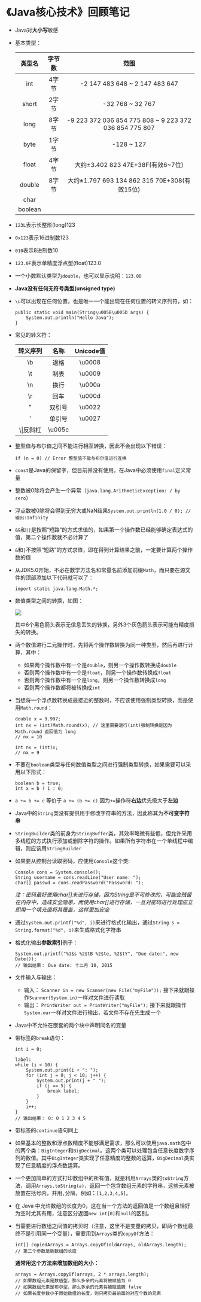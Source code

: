 # 《Java核心技术》回顾笔记

- Java对**大小写**敏感

- 基本类型：

    |类型名|字节数|范围|
    |:---:|:---:|:---:|
    |int|4字节|-2 147 483 648 ~ 2 147 483 647|
    |short|2字节|-32 768 ~ 32 767|
    |long|8字节|-9 223 372 036 854 775 808 ~ 9 223 372 036 854 775 807|
    |byte|1字节|-128 ~ 127|
    |float|4字节|大约±3.402 823 47E+38F(有效6~7位)|
    |double|8字节|大约±1.797 693 134 862 315 70E+308(有效15位)|
    |char|||
    |boolean|||

- `123L`表示长整形(long)123 

- `0x123`表示16进制数123 

- `010`表示8进制数10 

- `123.0F`表示单精度浮点型(float)123.0

- 一个小数默认类型为`double`，也可以显示说明：`123.0D`

- **Java没有任何无符号类型(unsigned type)**
    
- `\u`可以出现在任何位置，也是唯一一个能出现在任何位置的转义序列符，如：

    ```[Java]
    public static void main(String\u005B\u005D args) {
        System.out.println("Hello Java");
    }
    ```

- 常见的转义符：

    |转义序列|名称|Unicode值|
    |:---:|:---:|:---:|
    |\b|退格|\u0008|
    |\t|制表|\u0009|
    |\n|换行|\u000a|
    |\r|回车|\u000d|
    |\"|双引号|\u0022|
    |\'|单引号|\u0027|
    |\\\\|反斜杠|\u005c|

- 整型值与布尔值之间不能进行相互转换，因此不会出现以下错误：

    ```[Java]
    if (n = 0) // Error 整型值不能与布尔值进行互换
    ```

- `const`是Java的保留字，但目前并没有使用，在Java中必须使用`final`定义常量

- 整数被0除将会产生一个异常（`java.lang.ArithmeticException: / by zero`）

- 浮点数被0除将会得到无穷大或NaN结果`System.out.println(1.0 / 0); // 输出:Infinity`

- `&&`和`||`是按照“短路”的方式求值的，如果第一个操作数已经能够确定表达式的值，第二个操作数就不必计算了

- `&`和`|`不按照“短路”的方式求值，即在得到计算结果之前，一定要计算两个操作数的值

- 从JDK5.0开始，不必在数学方法名和常量名前添加前缀`Math`，而只要在源文件的顶部添加以下代码就可以了：

    ```[Java]
    import static java.lang.Math.*;
    ```

- 数值类型之间的转换，如图：

    ![](https://github.com/yangruihan/Notes/blob/master/Image/%E6%95%B0%E5%80%BC%E7%B1%BB%E5%9E%8B%E4%B9%8B%E9%97%B4%E7%9A%84%E5%90%88%E6%B3%95%E8%BD%AC%E6%8D%A2%E5%9B%BE.png?raw=true)
    
    其中6个黑色箭头表示无信息丢失的转换，另外3个灰色箭头表示可能有精度损失的转换。

- 两个数值进行二元操作时，先将两个操作数转换为同一种类型，然后再进行计算，其中：
    - 如果两个操作数中有一个是`double`，则另一个操作数转换成`double`
    - 否则两个操作数中有一个是`float`，则另一个操作数转换成`float`
    - 否则两个操作数中有一个是`long`，则另一个操作数转换成`long`
    - 否则两个操作数都将被转换成`int`

- 当想将一个浮点数转换成最接近的整数时，不应该使用强制类型转换，而是使用`Math.round`：
    
    ```[Java]
    double x = 9.997;
    int nx = (int)Math.round(x); // 这里需要进行(int)强制转换是因为 Math.round 返回值为 long
    // nx = 10
    
    int nx = (int)x;
    // nx = 9
    ```

- 不要在`boolean`类型与任何数值类型之间进行强制类型转换，如果需要可以采用以下形式：

    ```[Java]
    boolean b = true;
    int x = b ? 1 : 0;
    ```

- `a += b += c` 等价于 `a += (b += c)` 因为`+=`操作符**右边**优先级大于**左边**

- Java中的`String`类没有提供用于修改字符串的方法，因此称其为**不可变字符串**

- `StringBuilder`类的前身为`StringBuffer`类，其效率略微有些低，但允许采用多线程的方式执行添加或删除字符的操作。如果所有字符串在一个单线程中编辑，则应该用`StringBuilder`

- 如果要从控制台读取密码，应使用`Console`这个类:

    ```[Java]
    Console cons = System.console();
    String username = cons.readLine("User name: ");
    char[] passwd = cons.readPassword("Password: ");
    ```

    *注：密码最好使用char[]来进行存储，因为String是不可修改的，可能会残留在内存中，造成安全隐患，而使用char[]进行存储，一旦对密码进行处理应立即用一个填充值将其覆盖，这样更加安全*

- 通过`System.out.printf("%d", i)`来进行格式化输出，通过`String s = String.format("%d", i)`来生成格式化字符串

- 格式化输出**参数索引**例子：

    ```[Java]
    System.out.printf("%1$s %2$tB %2$te, %2$tY", "Due date:", new Date());
    // 输出结果： Due date: 十二月 10, 2015
    ```

- 文件输入与输出：
    - 输入： `Scanner in = new Scanner(new File("myFile"));` 接下来就跟操作`Scanner(System.in)`一样对文件进行读取
    - 输出： `PrintWriter out = PrintWriter("myFile");` 接下来就跟操作`System.our`一样对文件进行输出，若文件不存在先生成一个 

- Java中不允许在嵌套的两个块中声明同名的变量

- 带标签的`break`语句：

    ```[Java]
    int i = 0;

    label:
    while (i < 10) {
        System.out.print(i + ": ");
        for (int j = 0; j < 10; j++) {
            System.out.print(j + " ");
            if (j == 5) {
                break label;
            }
        }
        i++;
    }
    // 输出结果： 0: 0 1 2 3 4 5 
    ```

- 带标签的`continue`语句同上

- 如果基本的整数和浮点数精度不能够满足需求，那么可以使用`java.math`包中的两个类：`BigInteger`和`BigDecimal`。这两个类可以处理包含任意长度数字序列的数值。其中`BigInteger`类实现了任意精度的整数的运算，`BigDecimal`类实现了任意精度的浮点数运算。

- 一个更加简单的方式打印数组中的所有值，就是利用`Arrays`类的`toString`方法，调用`Arrays.toString(a)`，返回一个包含数组元素的字符串，这些元素被放置在括号内，并用`,`分隔，例如：`[1,2,3,4,5]`。

- 在 Java 中允许数组的长度为0，这在当一个方法的返回值是一个数组且恰好为空时尤其有用，注意区分返回`new int[0]`和`null`的区别。

- 当需要进行数组之间值的拷贝时（注意，这里不是变量的拷贝，即两个数组最终不是引用同一个变量），需要用到`Arrays`类的`copyOf`方法：

    ```[java]
    int[] copiedArrays = Arrays.copyOf(oldArrays, oldArrays.length);    // 第二个参数是新数组的长度
    ```

    **通常用这个方法来增加数组的大小：**
    
    ```[java]
    arrays = Arrays.copyOf(arrays, 2 * arrays.length);
    // 如果数组元素是数值型，那么多余的元素将被赋值为 0
    // 如果数组元素是布尔型，那么多余的元素将被赋值魏 false
    // 如果长度参数小于原始数组的长度，则只拷贝最前面的对应个数的元素
    ```